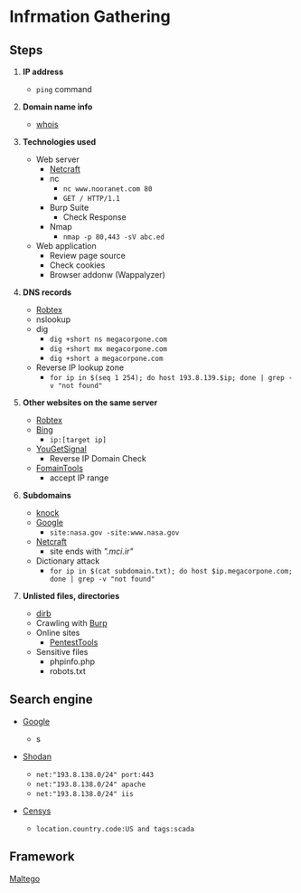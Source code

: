 # Infrmation Gathering

## Steps
1. **IP address**
   - ```ping``` command

2. **Domain name info**
   - [whois](https://whois.domaintools.com/)

3. **Technologies used**
   - Web server
     - [Netcraft](https://sitereport.netcraft.com/?url=)
     - nc
       - ```nc www.nooranet.com 80```
       - ```GET / HTTP/1.1```
     - Burp Suite
       - Check Response
     - Nmap
       - ```nmap -p 80,443 -sV abc.ed```  
   - Web application
     - Review page source
     - Check cookies
     - Browser addonw (Wappalyzer)  

4. **DNS records**
   - [Robtex](https://www.robtex.com/)
   - nslookup
   - dig
     - ```dig +short ns megacorpone.com```
     - ```dig +short mx megacorpone.com```
     - ```dig +short a megacorpone.com```
   - Reverse IP lookup zone
     - ```for ip in $(seq 1 254); do host 193.8.139.$ip; done | grep -v "not found"``` 

5. **Other websites on the same server**
   - [Robtex](https://www.robtex.com/)
   - [Bing](https://www.bing.com/)
     - ```ip:[target ip]```
   - [YouGetSignal](https://www.yougetsignal.com/)
     - Reverse IP Domain Check
   - [FomainTools](https://reverseip.domaintools.com/)  
     - accept IP range 

6. **Subdomains**
   - [knock](https://github.com/guelfoweb/knock)
   - [Google](https://www.google.com/)
     - ```site:nasa.gov -site:www.nasa.gov```
   - [Netcraft](https://searchdns.netcraft.com/)
     - site ends with *".mci.ir"* 
   - Dictionary attack 
     -  ```for ip in $(cat subdomain.txt); do host $ip.megacorpone.com; done | grep -v "not found"```

7. **Unlisted files, directories**
   - [dirb](/Tools/dirb.md)
   - Crawling with [Burp](/Tools/burp.md)
   - Online sites
     - [PentestTools](https://pentest-tools.com/) 
   - Sensitive files
     - phpinfo.php
     - robots.txt 

## Search engine
- [Google](https://www.google.com/)
  - s

- [Shodan](https://www.shodan.io/)
  - ```net:"193.8.138.0/24" port:443```
  - ```net:"193.8.138.0/24" apache```
  - ```net:"193.8.138.0/24" iis```

- [Censys](https://censys.io/)
  - ```location.country.code:US and tags:scada```

## Framework
[Maltego](/Tools/maltego.md)

